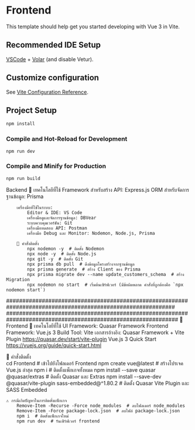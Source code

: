 # Frontend

This template should help get you started developing with Vue 3 in Vite.

## Recommended IDE Setup

[VSCode](https://code.visualstudio.com/) + [Volar](https://marketplace.visualstudio.com/items?itemName=Vue.volar) (and disable Vetur).

## Customize configuration

See [Vite Configuration Reference](https://vite.dev/config/).

## Project Setup

```sh
npm install
```

### Compile and Hot-Reload for Development

```sh
npm run dev
```

### Compile and Minify for Production

```sh
npm run build
```



 Backend
        📌 เทคโนโลยีที่ใช้
        Framework 
            สำหรับสร้าง API: Express.js
            ORM สำหรับจัดการฐานข้อมูล: Prisma
            
        เครื่องมือที่ใช้ในระบบ:
            Editor & IDE: VS Code
            เครื่องมือดูและจัดการฐานข้อมูล: DBVear
            ระบบควบคุมเวอร์ชัน: Git
            เครื่องมือทดสอบ API: Postman
            เครื่องมือ Debug และ Monitor: Nodemon, Node.js, Prisma

        📌 คำสั่งติดตั้ง
            npx nodemon -y  # ติดตั้ง Nodemon
            npx node -y  # ติดตั้ง Node.js
            npx git -y  # ติดตั้ง Git
            npx prisma db pull  # ดึงข้อมูลโครงสร้างจากฐานข้อมูล
            npx prisma generate  # สร้าง Client ของ Prisma
            npx prisma migrate dev --name update_customers_schema  # สร้าง Migration
            npx nodemon no start  # เริ่มต้นเซิร์ฟเวอร์ (มีข้อผิดพลาด คำสั่งที่ถูกต้องคือ `npx nodemon start`)

############################################################################################################
#############################################################################################################
🔹 Frontend
    📌 เทคโนโลยีที่ใช้
        UI Framework: Quasar Framework
        Frontend Framework: Vue.js 3
        Build Tool: Vite
    เอกสารอ้างอิง:
        Quasar Framework + Vite Plugin https://quasar.dev/start/vite-plugin
        Vue.js 3 Quick Start https://vuejs.org/guide/quick-start.html

   📌 คำสั่งติดตั้ง     
        cd Frontend  # เข้าไปยังโฟลเดอร์ Frontend
        npm create vue@latest  # สร้างโปรเจค Vue.js ล่าสุด
        npm i  # ติดตั้งแพ็กเกจทั้งหมด
        npm install --save quasar @quasar/extras  # ติดตั้ง Quasar และ Extras
        npm install --save-dev @quasar/vite-plugin sass-embedded@^1.80.2  # ติดตั้ง Quasar Vite Plugin และ SASS Embedded   

    ⚠️ กรณีเกิดปัญหาในการติดตั้งแพ็กเกจ
        Remove-Item -Recurse -Force node_modules  # ลบโฟลเดอร์ node_modules
        Remove-Item -Force package-lock.json  # ลบไฟล์ package-lock.json
        npm i  # ติดตั้งแพ็กเกจใหม่
        npm run dev  # รันเซิร์ฟเวอร์ frontend
